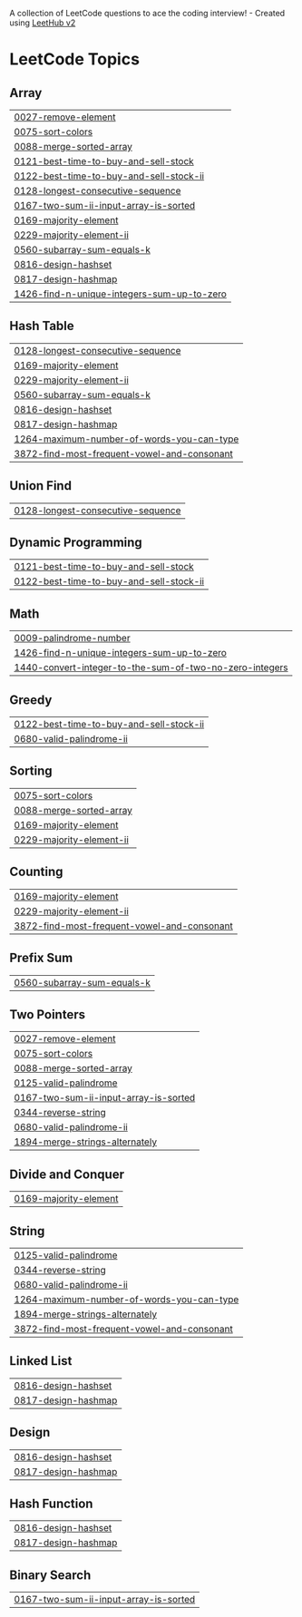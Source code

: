 A collection of LeetCode questions to ace the coding interview! - Created using [LeetHub v2](https://github.com/arunbhardwaj/LeetHub-2.0)
<!---LeetCode Topics Start-->
# LeetCode Topics
## Array
|  |
| ------- |
| [0027-remove-element](https://github.com/Sanjanatag/LeetCode_Sanj/tree/master/0027-remove-element) |
| [0075-sort-colors](https://github.com/Sanjanatag/LeetCode_Sanj/tree/master/0075-sort-colors) |
| [0088-merge-sorted-array](https://github.com/Sanjanatag/LeetCode_Sanj/tree/master/0088-merge-sorted-array) |
| [0121-best-time-to-buy-and-sell-stock](https://github.com/Sanjanatag/LeetCode_Sanj/tree/master/0121-best-time-to-buy-and-sell-stock) |
| [0122-best-time-to-buy-and-sell-stock-ii](https://github.com/Sanjanatag/LeetCode_Sanj/tree/master/0122-best-time-to-buy-and-sell-stock-ii) |
| [0128-longest-consecutive-sequence](https://github.com/Sanjanatag/LeetCode_Sanj/tree/master/0128-longest-consecutive-sequence) |
| [0167-two-sum-ii-input-array-is-sorted](https://github.com/Sanjanatag/LeetCode_Sanj/tree/master/0167-two-sum-ii-input-array-is-sorted) |
| [0169-majority-element](https://github.com/Sanjanatag/LeetCode_Sanj/tree/master/0169-majority-element) |
| [0229-majority-element-ii](https://github.com/Sanjanatag/LeetCode_Sanj/tree/master/0229-majority-element-ii) |
| [0560-subarray-sum-equals-k](https://github.com/Sanjanatag/LeetCode_Sanj/tree/master/0560-subarray-sum-equals-k) |
| [0816-design-hashset](https://github.com/Sanjanatag/LeetCode_Sanj/tree/master/0816-design-hashset) |
| [0817-design-hashmap](https://github.com/Sanjanatag/LeetCode_Sanj/tree/master/0817-design-hashmap) |
| [1426-find-n-unique-integers-sum-up-to-zero](https://github.com/Sanjanatag/LeetCode_Sanj/tree/master/1426-find-n-unique-integers-sum-up-to-zero) |
## Hash Table
|  |
| ------- |
| [0128-longest-consecutive-sequence](https://github.com/Sanjanatag/LeetCode_Sanj/tree/master/0128-longest-consecutive-sequence) |
| [0169-majority-element](https://github.com/Sanjanatag/LeetCode_Sanj/tree/master/0169-majority-element) |
| [0229-majority-element-ii](https://github.com/Sanjanatag/LeetCode_Sanj/tree/master/0229-majority-element-ii) |
| [0560-subarray-sum-equals-k](https://github.com/Sanjanatag/LeetCode_Sanj/tree/master/0560-subarray-sum-equals-k) |
| [0816-design-hashset](https://github.com/Sanjanatag/LeetCode_Sanj/tree/master/0816-design-hashset) |
| [0817-design-hashmap](https://github.com/Sanjanatag/LeetCode_Sanj/tree/master/0817-design-hashmap) |
| [1264-maximum-number-of-words-you-can-type](https://github.com/Sanjanatag/LeetCode_Sanj/tree/master/1264-maximum-number-of-words-you-can-type) |
| [3872-find-most-frequent-vowel-and-consonant](https://github.com/Sanjanatag/LeetCode_Sanj/tree/master/3872-find-most-frequent-vowel-and-consonant) |
## Union Find
|  |
| ------- |
| [0128-longest-consecutive-sequence](https://github.com/Sanjanatag/LeetCode_Sanj/tree/master/0128-longest-consecutive-sequence) |
## Dynamic Programming
|  |
| ------- |
| [0121-best-time-to-buy-and-sell-stock](https://github.com/Sanjanatag/LeetCode_Sanj/tree/master/0121-best-time-to-buy-and-sell-stock) |
| [0122-best-time-to-buy-and-sell-stock-ii](https://github.com/Sanjanatag/LeetCode_Sanj/tree/master/0122-best-time-to-buy-and-sell-stock-ii) |
## Math
|  |
| ------- |
| [0009-palindrome-number](https://github.com/Sanjanatag/LeetCode_Sanj/tree/master/0009-palindrome-number) |
| [1426-find-n-unique-integers-sum-up-to-zero](https://github.com/Sanjanatag/LeetCode_Sanj/tree/master/1426-find-n-unique-integers-sum-up-to-zero) |
| [1440-convert-integer-to-the-sum-of-two-no-zero-integers](https://github.com/Sanjanatag/LeetCode_Sanj/tree/master/1440-convert-integer-to-the-sum-of-two-no-zero-integers) |
## Greedy
|  |
| ------- |
| [0122-best-time-to-buy-and-sell-stock-ii](https://github.com/Sanjanatag/LeetCode_Sanj/tree/master/0122-best-time-to-buy-and-sell-stock-ii) |
| [0680-valid-palindrome-ii](https://github.com/Sanjanatag/LeetCode_Sanj/tree/master/0680-valid-palindrome-ii) |
## Sorting
|  |
| ------- |
| [0075-sort-colors](https://github.com/Sanjanatag/LeetCode_Sanj/tree/master/0075-sort-colors) |
| [0088-merge-sorted-array](https://github.com/Sanjanatag/LeetCode_Sanj/tree/master/0088-merge-sorted-array) |
| [0169-majority-element](https://github.com/Sanjanatag/LeetCode_Sanj/tree/master/0169-majority-element) |
| [0229-majority-element-ii](https://github.com/Sanjanatag/LeetCode_Sanj/tree/master/0229-majority-element-ii) |
## Counting
|  |
| ------- |
| [0169-majority-element](https://github.com/Sanjanatag/LeetCode_Sanj/tree/master/0169-majority-element) |
| [0229-majority-element-ii](https://github.com/Sanjanatag/LeetCode_Sanj/tree/master/0229-majority-element-ii) |
| [3872-find-most-frequent-vowel-and-consonant](https://github.com/Sanjanatag/LeetCode_Sanj/tree/master/3872-find-most-frequent-vowel-and-consonant) |
## Prefix Sum
|  |
| ------- |
| [0560-subarray-sum-equals-k](https://github.com/Sanjanatag/LeetCode_Sanj/tree/master/0560-subarray-sum-equals-k) |
## Two Pointers
|  |
| ------- |
| [0027-remove-element](https://github.com/Sanjanatag/LeetCode_Sanj/tree/master/0027-remove-element) |
| [0075-sort-colors](https://github.com/Sanjanatag/LeetCode_Sanj/tree/master/0075-sort-colors) |
| [0088-merge-sorted-array](https://github.com/Sanjanatag/LeetCode_Sanj/tree/master/0088-merge-sorted-array) |
| [0125-valid-palindrome](https://github.com/Sanjanatag/LeetCode_Sanj/tree/master/0125-valid-palindrome) |
| [0167-two-sum-ii-input-array-is-sorted](https://github.com/Sanjanatag/LeetCode_Sanj/tree/master/0167-two-sum-ii-input-array-is-sorted) |
| [0344-reverse-string](https://github.com/Sanjanatag/LeetCode_Sanj/tree/master/0344-reverse-string) |
| [0680-valid-palindrome-ii](https://github.com/Sanjanatag/LeetCode_Sanj/tree/master/0680-valid-palindrome-ii) |
| [1894-merge-strings-alternately](https://github.com/Sanjanatag/LeetCode_Sanj/tree/master/1894-merge-strings-alternately) |
## Divide and Conquer
|  |
| ------- |
| [0169-majority-element](https://github.com/Sanjanatag/LeetCode_Sanj/tree/master/0169-majority-element) |
## String
|  |
| ------- |
| [0125-valid-palindrome](https://github.com/Sanjanatag/LeetCode_Sanj/tree/master/0125-valid-palindrome) |
| [0344-reverse-string](https://github.com/Sanjanatag/LeetCode_Sanj/tree/master/0344-reverse-string) |
| [0680-valid-palindrome-ii](https://github.com/Sanjanatag/LeetCode_Sanj/tree/master/0680-valid-palindrome-ii) |
| [1264-maximum-number-of-words-you-can-type](https://github.com/Sanjanatag/LeetCode_Sanj/tree/master/1264-maximum-number-of-words-you-can-type) |
| [1894-merge-strings-alternately](https://github.com/Sanjanatag/LeetCode_Sanj/tree/master/1894-merge-strings-alternately) |
| [3872-find-most-frequent-vowel-and-consonant](https://github.com/Sanjanatag/LeetCode_Sanj/tree/master/3872-find-most-frequent-vowel-and-consonant) |
## Linked List
|  |
| ------- |
| [0816-design-hashset](https://github.com/Sanjanatag/LeetCode_Sanj/tree/master/0816-design-hashset) |
| [0817-design-hashmap](https://github.com/Sanjanatag/LeetCode_Sanj/tree/master/0817-design-hashmap) |
## Design
|  |
| ------- |
| [0816-design-hashset](https://github.com/Sanjanatag/LeetCode_Sanj/tree/master/0816-design-hashset) |
| [0817-design-hashmap](https://github.com/Sanjanatag/LeetCode_Sanj/tree/master/0817-design-hashmap) |
## Hash Function
|  |
| ------- |
| [0816-design-hashset](https://github.com/Sanjanatag/LeetCode_Sanj/tree/master/0816-design-hashset) |
| [0817-design-hashmap](https://github.com/Sanjanatag/LeetCode_Sanj/tree/master/0817-design-hashmap) |
## Binary Search
|  |
| ------- |
| [0167-two-sum-ii-input-array-is-sorted](https://github.com/Sanjanatag/LeetCode_Sanj/tree/master/0167-two-sum-ii-input-array-is-sorted) |
<!---LeetCode Topics End-->